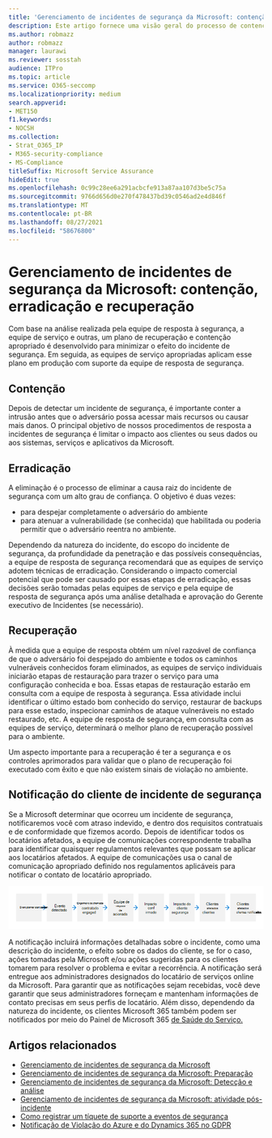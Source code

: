 ```yaml
---
title: 'Gerenciamento de incidentes de segurança da Microsoft: contenção, erradicação e recuperação'
description: Este artigo fornece uma visão geral do processo de contenção, erradicação e recuperação de gerenciamento de incidentes de segurança nos serviços online da Microsoft.
ms.author: robmazz
author: robmazz
manager: laurawi
ms.reviewer: sosstah
audience: ITPro
ms.topic: article
ms.service: O365-seccomp
ms.localizationpriority: medium
search.appverid:
- MET150
f1.keywords:
- NOCSH
ms.collection:
- Strat_O365_IP
- M365-security-compliance
- MS-Compliance
titleSuffix: Microsoft Service Assurance
hideEdit: true
ms.openlocfilehash: 0c99c28ee6a291acbcfe913a87aa107d3be5c75a
ms.sourcegitcommit: 9766d656d0e270f478437bd39c0546ad2e4d846f
ms.translationtype: MT
ms.contentlocale: pt-BR
ms.lasthandoff: 08/27/2021
ms.locfileid: "58676800"
---
```

# <a name="microsoft-security-incident-management-containment-eradication-and-recovery"></a>Gerenciamento de incidentes de segurança da Microsoft: contenção, erradicação e recuperação

Com base na análise realizada pela equipe de resposta à segurança, a equipe de serviço e outras, um plano de recuperação e contenção apropriado é desenvolvido para minimizar o efeito do incidente de segurança. Em seguida, as equipes de serviço apropriadas aplicam esse plano em produção com suporte da equipe de resposta de segurança.

## <a name="containment"></a>Contenção

Depois de detectar um incidente de segurança, é importante conter a intrusão antes que o adversário possa acessar mais recursos ou causar mais danos. O principal objetivo de nossos procedimentos de resposta a incidentes de segurança é limitar o impacto aos clientes ou seus dados ou aos sistemas, serviços e aplicativos da Microsoft.

## <a name="eradication"></a>Erradicação

A eliminação é o processo de eliminar a causa raiz do incidente de segurança com um alto grau de confiança. O objetivo é duas vezes:

- para despejar completamente o adversário do ambiente
- para atenuar a vulnerabilidade (se conhecida) que habilitada ou poderia permitir que o adversário reentra no ambiente.

Dependendo da natureza do incidente, do escopo do incidente de segurança, da profundidade da penetração e das possíveis consequências, a equipe de resposta de segurança recomendará que as equipes de serviço adotem técnicas de erradicação. Considerando o impacto comercial potencial que pode ser causado por essas etapas de erradicação, essas decisões serão tomadas pelas equipes de serviço e pela equipe de resposta de segurança após uma análise detalhada e aprovação do Gerente executivo de Incidentes (se necessário).

## <a name="recovery"></a>Recuperação

À medida que a equipe de resposta obtém um nível razoável de confiança de que o adversário foi despejado do ambiente e todos os caminhos vulneráveis conhecidos foram eliminados, as equipes de serviço individuais iniciarão etapas de restauração para trazer o serviço para uma configuração conhecida e boa. Essas etapas de restauração estarão em consulta com a equipe de resposta à segurança. Essa atividade inclui identificar o último estado bom conhecido do serviço, restaurar de backups para esse estado, inspecionar caminhos de ataque vulneráveis no estado restaurado, etc. A equipe de resposta de segurança, em consulta com as equipes de serviço, determinará o melhor plano de recuperação possível para o ambiente.

Um aspecto importante para a recuperação é ter a segurança e os controles aprimorados para validar que o plano de recuperação foi executado com êxito e que não existem sinais de violação no ambiente.

## <a name="customer-notification-of-security-incident"></a>Notificação do cliente de incidente de segurança

Se a Microsoft determinar que ocorreu um incidente de segurança, notificaremos você com atraso indevido, e dentro dos requisitos contratuais e de conformidade que fizemos acordo. Depois de identificar todos os locatários afetados, a equipe de comunicações correspondente trabalha para identificar quaisquer regulamentos relevantes que possam se aplicar aos locatários afetados. A equipe de comunicações usa o canal de comunicação apropriado definido nos regulamentos aplicáveis para notificar o contato de locatário apropriado.

![Processo de resposta a incidentes.](../media/assurance-incident-response-process.png)

A notificação incluirá informações detalhadas sobre o incidente, como uma descrição do incidente, o efeito sobre os dados do cliente, se for o caso, ações tomadas pela Microsoft e/ou ações sugeridas para os clientes tomarem para resolver o problema e evitar a recorrência. A notificação será entregue aos administradores designados do locatário de serviços online da Microsoft. Para garantir que as notificações sejam recebidas, você deve garantir que seus administradores forneçam e mantenham informações de contato precisas em seus perfis de locatário. Além disso, dependendo da natureza do incidente, os clientes Microsoft 365 também podem ser notificados por meio do Painel de Microsoft 365 [de Saúde do Serviço.](http://status.yammer.com/)

## <a name="related-articles"></a>Artigos relacionados

- [Gerenciamento de incidentes de segurança da Microsoft](assurance-security-incident-management.md)
- [Gerenciamento de incidentes de segurança da Microsoft: Preparação](assurance-sim-preparation.md)
- [Gerenciamento de incidentes de segurança da Microsoft: Detecção e análise](assurance-sim-detection-analysis.md)
- [Gerenciamento de incidentes de segurança da Microsoft: atividade pós-incidente](assurance-sim-post-incident-activity.md)
- [Como registrar um tíquete de suporte a eventos de segurança](/azure/security/fundamentals/event-support-ticket)
- [Notificação de Violação do Azure e do Dynamics 365 no GDPR](/compliance/regulatory/gdpr-breach-azure-dynamics)
